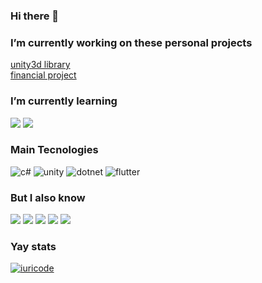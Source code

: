 ### Hi there 👋

### I’m currently working on these personal projects
[unity3d library](https://github.com/Chingling152/the-world)  
[financial project](https://github.com/Chingling152/my-financial-hub)

### I’m currently learning 
![](https://img.shields.io/badge/Angular-DD0031?style=for-the-badge&logo=angular&logoColor=white)
![](https://img.shields.io/badge/TypeScript-007ACC?style=for-the-badge&logo=typescript&logoColor=white)

### Main Tecnologies 
![c#](https://img.shields.io/badge/C%23-239120?style=for-the-badge&logo=c-sharp&logoColor=white)   ![unity](https://img.shields.io/badge/Unity-100000?style=for-the-badge&logo=unity&logoColor=white)    ![dotnet](https://img.shields.io/badge/.NET-5C2D91?style=for-the-badge&logo=.net&logoColor=white)    ![flutter](https://img.shields.io/badge/Flutter-02569B?style=for-the-badge&logo=flutter&logoColor=white)   

### But I also know 
![](https://img.shields.io/badge/HTML5-E34F26?style=for-the-badge&logo=html5&logoColor=white)  ![](https://img.shields.io/badge/CSS3-1572B6?style=for-the-badge&logo=css3&logoColor=white)  ![](https://img.shields.io/badge/JavaScript-323330?style=for-the-badge&logo=javascript&logoColor=F7DF1E)  ![](https://img.shields.io/badge/React-20232A?style=for-the-badge&logo=react&logoColor=61DAFB) ![](https://img.shields.io/badge/Docker-2496ED?style=for-the-badge&logo=docker&logoColor=white)

### Yay stats
[![iuricode](https://github-readme-stats.vercel.app/api/top-langs/?username=chingling152&layout=compact&theme=dark)](https://github.com/chingling152/)  
